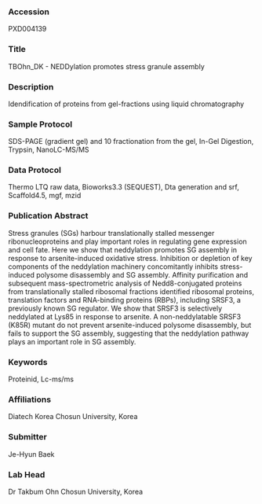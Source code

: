### Accession
PXD004139

### Title
TBOhn_DK -  NEDDylation promotes stress granule assembly

### Description
Idendification of proteins from gel-fractions using liquid chromatography

### Sample Protocol
SDS-PAGE (gradient gel) and 10 fractionation from the gel, In-Gel Digestion, Trypsin, NanoLC-MS/MS

### Data Protocol
Thermo LTQ raw data, Bioworks3.3 (SEQUEST), Dta generation and srf, Scaffold4.5, mgf, mzid

### Publication Abstract
Stress granules (SGs) harbour translationally stalled messenger ribonucleoproteins and play important roles in regulating gene expression and cell fate. Here we show that neddylation promotes SG assembly in response to arsenite-induced oxidative stress. Inhibition or depletion of key components of the neddylation machinery concomitantly inhibits stress-induced polysome disassembly and SG assembly. Affinity purification and subsequent mass-spectrometric analysis of Nedd8-conjugated proteins from translationally stalled ribosomal fractions identified ribosomal proteins, translation factors and RNA-binding proteins (RBPs), including SRSF3, a previously known SG regulator. We show that SRSF3 is selectively neddylated at Lys85 in response to arsenite. A non-neddylatable SRSF3 (K85R) mutant do not prevent arsenite-induced polysome disassembly, but fails to support the SG assembly, suggesting that the neddylation pathway plays an important role in SG assembly.

### Keywords
Proteinid, Lc-ms/ms

### Affiliations
Diatech Korea
Chosun University, Korea

### Submitter
Je-Hyun Baek

### Lab Head
Dr Takbum Ohn
Chosun University, Korea


